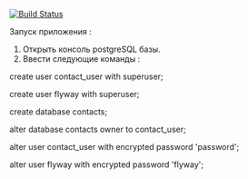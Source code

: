 [![Build Status](https://travis-ci.com/TulyakovYasha/contact-service.svg?branch=master)](https://travis-ci.com/TulyakovYasha/contact-service)


Запуск приложения : 
1) Открыть консоль postgreSQL базы.
2) Ввести следующие команды :

create user contact_user with superuser;

create user flyway with superuser;

create database contacts;

alter database contacts owner to contact_user;

alter user contact_user with encrypted password 'password';

alter user flyway with encrypted password 'flyway';
